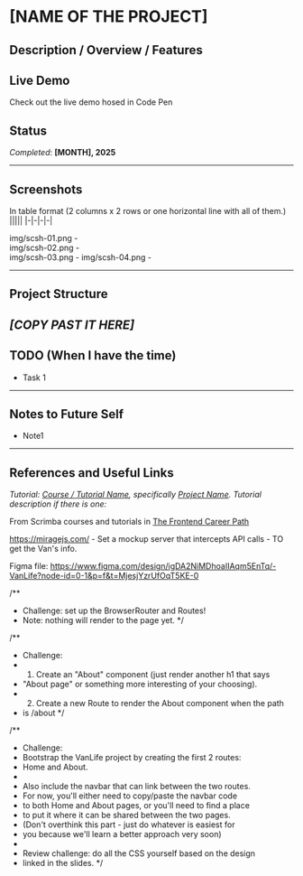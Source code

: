 

# [NAME OF THE PROJECT]


## Description / Overview / Features


## Live Demo

Check out the live demo []() hosed in Code Pen 

## Status

_Completed_: **[MONTH], 2025**
 
---

## Screenshots

In table format (2 columns x 2 rows or one horizontal line with all of them.)  
|||||
|-|-|-|-|

img/scsh-01.png  -  
img/scsh-02.png	 - 	
img/scsh-03.png  - 
img/scsh-04.png  - 
 
---
## Project Structure

_[COPY PAST IT HERE]_
---

## TODO (When I have the time)

- Task 1  

---

## Notes to Future Self

- Note1

---
## References and Useful Links

_Tutorial:  [Course / Tutorial Name](#), specifically [Project Name](#)._
_Tutorial description if there is one:_

From Scrimba courses and tutorials in [The Frontend Career Path](https://scrimba.com/fullstack-path-c0fullstack)

https://miragejs.com/ - Set a mockup server that intercepts API calls - TO get the Van's info.

Figma file: https://www.figma.com/design/igDA2NiMDhoaIIAqm5EnTq/-VanLife?node-id=0-1&p=f&t=MjesjYzrUfOqT5KE-0







/**
 * Challenge: set up the BrowserRouter and Routes!
 * Note: nothing will render to the page yet.
 */


/**
 * Challenge:
 * 1. Create an "About" component (just render another h1 that says
 *    "About page" or something more interesting of your choosing).
 * 2. Create a new Route to render the About component when the path
 *    is /about
 */





 /**
 * Challenge:
 * Bootstrap the VanLife project by creating the first 2 routes:
 * Home and About.
 * 
 * Also include the navbar that can link between the two routes.
 * For now, you'll either need to copy/paste the navbar code
 * to both Home and About pages, or you'll need to find a place
 * to put it where it can be shared between the two pages.
 * (Don't overthink this part - just do whatever is easiest for
 * you because we'll learn a better approach very soon)
 * 
 * Review challenge: do all the CSS yourself based on the design
 * linked in the slides.
 */

 